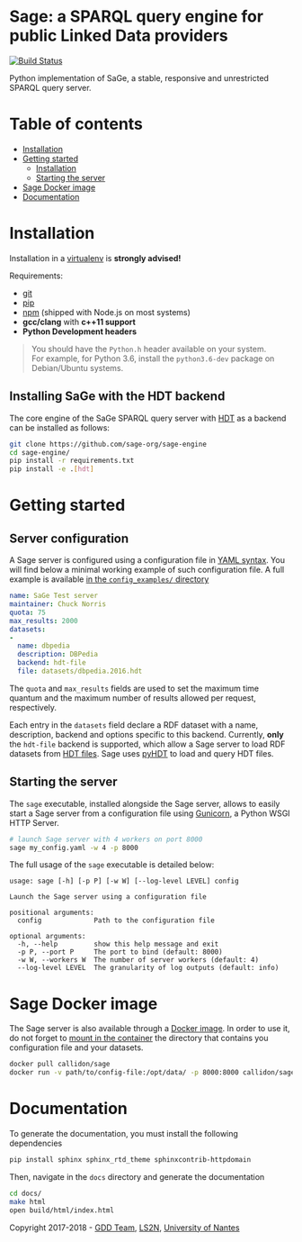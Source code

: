 # Sage: a SPARQL query engine for public Linked Data providers
[![Build Status](https://travis-ci.com/sage-org/sage-engine.svg?branch=master)](https://travis-ci.com/sage-org/sage-engine)

Python implementation of SaGe, a stable, responsive and unrestricted SPARQL query server.

# Table of contents

* [Installation](#installation)
* [Getting started](#getting-started)
  * [Installation](#installation)
  * [Starting the server](#starting-the-server)
* [Sage Docker image](#sage-docker-image)
* [Documentation](#documentation)

# Installation

Installation in a [virtualenv](https://virtualenv.pypa.io/en/stable/) is **strongly advised!**

Requirements:
* [git](https://git-scm.com/)
* [pip](https://pip.pypa.io/en/stable/)
* [npm](https://nodejs.org/en/) (shipped with Node.js on most systems)
* **gcc/clang** with **c++11 support**
* **Python Development headers**
> You should have the `Python.h` header available on your system.   
> For example, for Python 3.6, install the `python3.6-dev` package on Debian/Ubuntu systems.

## Installing SaGe with the HDT backend

The core engine of the SaGe SPARQL query server with [HDT](http://www.rdfhdt.org/) as a backend can be installed as follows:

```bash
git clone https://github.com/sage-org/sage-engine
cd sage-engine/
pip install -r requirements.txt
pip install -e .[hdt]
```

# Getting started

## Server configuration

A Sage server is configured using a configuration file in [YAML syntax](http://yaml.org/).
You will find below a minimal working example of such configuration file.
A full example is available [in the `config_examples/` directory](https://github.com/sage-org/sage-engine/blob/master/config_examples/example.yaml)

```yaml
name: SaGe Test server
maintainer: Chuck Norris
quota: 75
max_results: 2000
datasets:
-
  name: dbpedia
  description: DBPedia
  backend: hdt-file
  file: datasets/dbpedia.2016.hdt
```

The `quota` and `max_results` fields are used to set the maximum time quantum and the maximum number of results
allowed per request, respectively.

Each entry in the `datasets` field declare a RDF dataset with a name, description, backend and options specific to this backend.
Currently, **only** the `hdt-file` backend is supported, which allow a Sage server to load RDF datasets from [HDT files](http://www.rdfhdt.org/). Sage uses [pyHDT](https://github.com/Callidon/pyHDT) to load and query HDT files.

## Starting the server

The `sage` executable, installed alongside the Sage server, allows to easily start a Sage server from a configuration file using [Gunicorn](http://gunicorn.org/), a Python WSGI HTTP Server.

```bash
# launch Sage server with 4 workers on port 8000
sage my_config.yaml -w 4 -p 8000
```

The full usage of the `sage` executable is detailed below:
```
usage: sage [-h] [-p P] [-w W] [--log-level LEVEL] config

Launch the Sage server using a configuration file

positional arguments:
  config             Path to the configuration file

optional arguments:
  -h, --help         show this help message and exit
  -p P, --port P     The port to bind (default: 8000)
  -w W, --workers W  The number of server workers (default: 4)
  --log-level LEVEL  The granularity of log outputs (default: info)
```

# Sage Docker image

The Sage server is also available through a [Docker image](https://hub.docker.com/r/callidon/sage/).
In order to use it, do not forget to [mount in the container](https://docs.docker.com/storage/volumes/) the directory that contains you configuration file and your datasets.

```bash
docker pull callidon/sage
docker run -v path/to/config-file:/opt/data/ -p 8000:8000 callidon/sage sage /opt/data/config.yaml -w 4 -p 8000
```


# Documentation

To generate the documentation, you must install the following dependencies

```bash
pip install sphinx sphinx_rtd_theme sphinxcontrib-httpdomain
```

Then, navigate in the `docs` directory and generate the documentation

```bash
cd docs/
make html
open build/html/index.html
```

Copyright 2017-2018 - [GDD Team](https://sites.google.com/site/gddlina/), [LS2N](https://www.ls2n.fr/?lang=en), [University of Nantes](http://www.univ-nantes.fr/)
